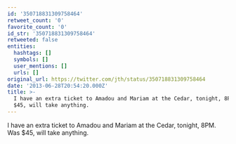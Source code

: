 ```yaml
---
id: '350718831309758464'
retweet_count: '0'
favorite_count: '0'
id_str: '350718831309758464'
retweeted: false
entities:
  hashtags: []
  symbols: []
  user_mentions: []
  urls: []
original_url: https://twitter.com/jth/status/350718831309758464
date: '2013-06-28T20:54:20.000Z'
title: >-
  I have an extra ticket to Amadou and Mariam at the Cedar, tonight, 8PM. Was
  $45, will take anything.
---
```


I have an extra ticket to Amadou and Mariam at the Cedar, tonight, 8PM. Was $45, will take anything.